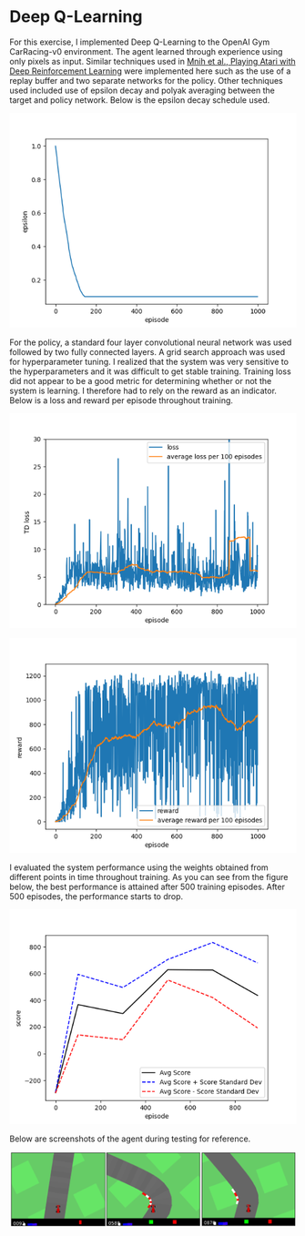 # Deep Q-Learning

For this exercise, I implemented Deep Q-Learning to the OpenAI Gym CarRacing-v0 environment. The agent learned through experience using only pixels as input. Similar techniques used in [Mnih et al., Playing Atari with Deep Reinforcement Learning](https://www.cs.toronto.edu/~vmnih/docs/dqn.pdf) were implemented here such as the use of a replay buffer and two separate networks for the policy. Other techniques used included use of epsilon decay and polyak averaging between the target and policy network. Below is the epsilon decay schedule used. 

![epsilon_decay](https://github.com/erasromani/deep-q-learning/blob/main/images/epsilon_decay.png)

For the policy, a standard four layer convolutional neural network was used followed by two fully connected layers. A grid search approach was used for hyperparameter tuning. I realized that the system was very sensitive to the hyperparameters and it was difficult to get stable training. Training loss did not appear to be a good metric for determining whether or not the system is learning. I therefore had to rely on the reward as an indicator. Below is a loss and reward per episode throughout training.

![loss](https://github.com/erasromani/deep-q-learning/blob/main/images/loss.png)

![reward_history](https://github.com/erasromani/deep-q-learning/blob/main/images/reward_history.png)

I evaluated the system performance using the weights obtained from different points in time throughout training. As you can see from the figure below, the best performance is attained after 500 training episodes. After 500 episodes, the performance starts to drop.

![test_performance](https://github.com/erasromani/deep-q-learning/blob/main/images/test_performance.png)

Below are screenshots of the agent during testing for reference.

![screenshots](https://github.com/erasromani/deep-q-learning/blob/main/images/screenshots.PNG)
